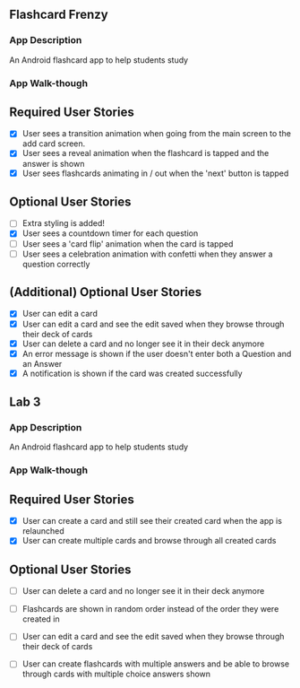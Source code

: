 ## Flashcard Frenzy

### App Description
An Android flashcard app to help students study

### App Walk-though


## Required User Stories
- [x] User sees a transition animation when going from the main screen to the add card screen.
- [x] User sees a reveal animation when the flashcard is tapped and the answer is shown
- [x] User sees flashcards animating in / out when the 'next' button is tapped

## Optional User Stories
- [ ] Extra styling is added!
- [x] User sees a countdown timer for each question
- [ ] User sees a 'card flip' animation when the card is tapped
- [ ] User sees a celebration animation with confetti when they answer a question correctly

## (Additional) Optional User Stories
- [x] User can edit a card
- [x] User can edit a card and see the edit saved when they browse through their deck of cards
- [x] User can delete a card and no longer see it in their deck anymore
- [x] An error message is shown if the user doesn't enter both a Question and an Answer
- [x] A notification is shown if the card was created successfully

## Lab 3

### App Description
An Android flashcard app to help students study

### App Walk-though


## Required User Stories
- [x] User can create a card and still see their created card when the app is relaunched
- [x] User can create multiple cards and browse through all created cards

## Optional User Stories
- [ ] User can delete a card and no longer see it in their deck anymore
- [ ] Flashcards are shown in random order instead of the order they were created in
- [ ] User can edit a card and see the edit saved when they browse through their deck of cards
- [ ] User can create flashcards with multiple answers and be able to browse through cards with multiple choice answers shown

